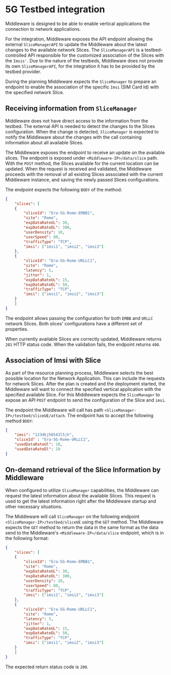 # 5G Testbed integration

Middleware is designed to be able to enable vertical applications the connection to network applications. 

For the integration, Middleware exposes the API endpoint allowing the external `SliceManagerAPI` to update the Middleware about the latest changes to the available network Slices. The `SliceManagerAPI` is a testbed-controlled API responsible for the customized association of the Slices with the `Imsis'`. Due to the nature of the testbeds, Middleware does not provide its own `SliceManagerAPI`, for the integration it has to be provided by the testbed provider.

During the planning Middleware expects the `SliceManager` to prepare an endpoint to enable the association of the specific `Imsi` (SIM Card Id) with the specified network Slice.


## Receiving information from `SliceManager`

Middleware does not have direct access to the information from the testbed. The external API is needed to detect the changes to the Slices configuration. When the change is detected, `SliceManager` is expected to notify the Middleware about the changes with the call containing information about all available Slices.

The Middleware exposes the endpoint to receive an update on the available slices. The endpoint is exposed under `<Middleware-IP>/data/slice` path. 
With the `POST` method, the Slices available for the current location can be updated. When the request is received and validated, the Middleware proceeds with the removal of all existing Slices associated with the current Middleware instance, and saving the newly passed Slices configurations. 

The endpoint expects the following `BODY` of the method:

```json
{    
	"slices": [
	{
		"sliceId": "Era-5G-Rome-EMBB1",
		"site": "Rome",
		"expDataRateUL": 30,
		"expDataRateDL": 300,
		"userDensity": 10,
		"userSpeed": 80,
		"trafficType": "TCP",
		"imsi": ["imsi1", "imsi2", "imsi3"]
	},	
	{
		"sliceId": "Era-5G-Rome-URLLC1",
		"site": "Rome",
		"latency": 5,
		"jitter": 1,
		"expDataRateUL": 15,
		"expDataRateDL": 50,
		"trafficType": "TCP",
		"imsi": ["imsi1", "imsi2", "imsi3"]
	}	
	]
}
```

The endpoint allows passing the configuration for both `EMBB` and `URLLC` network Slices. Both slices' configurations have a different set of properties. 

When currently available Slices are correctly updated, Middleware returns `201` HTTP status code. When the validation fails, the endpoint returns `400`. 


## Association of Imsi with Slice

As part of the resource planning process, Middleware selects the best possible location for the Network Application. This can include the requests for network Slices. After the plan is created and the deployment started, the Middleware will want to connect the specified vertical application with the specified available Slice. For this Middleware expects the `SliceManager` to expose an API `POST` endpoint to send the configuration of the Slice and `imsi`.

The endpoint the Middleware will call has path `<SliceManager-IP>/testbed/sliceUE/attach`. The endpoint has to accept the following method `BODY`:

```json
{
    "imsi": "1234kjh6543l5jh",
    "sliceId" : "Era-5G-Rome-URLLC1",
    "usedDataRateUl": 10,
    "usedDataRateDl": 10
}
```

## On-demand retrieval of the Slice Information by Middleware

When configured to utilize `SliceManager` capabilities, the Middleware can request the latest information about the available Slices. This request is used to get the latest information right after the Middleware startup and other necessary situations. 

The Middleware will call `SliceManager` on the following endpoint `<SliceManager-IP>/testbed/sliceUE` using the `GET` method. The Middleware expects the `GET` method to return the data in the same format as the data send to the Middleware's `<Middleware-IP>/data/slice` endpoint, which is in the following format:

```json
{    
	"slices": [
	{
		"sliceId": "Era-5G-Rome-EMBB1",
		"site": "Rome",
		"expDataRateUL": 30,
		"expDataRateDL": 300,
		"userDensity": 10,
		"userSpeed": 80,
		"trafficType": "TCP",
		"imsi": ["imsi1", "imsi2", "imsi3"]
	},	
	{
		"sliceId": "Era-5G-Rome-URLLC1",
		"site": "Rome",
		"latency": 5,
		"jitter": 1,
		"expDataRateUL": 15,
		"expDataRateDL": 50,
		"trafficType": "TCP",
		"imsi": ["imsi1", "imsi2", "imsi3"]
	}	
	]
}
```
The expected return status code is `200`. 